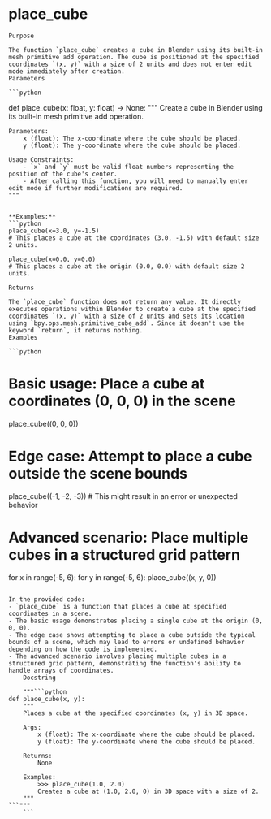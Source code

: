 # place_cube

    Purpose

    The function `place_cube` creates a cube in Blender using its built-in mesh primitive add operation. The cube is positioned at the specified coordinates `(x, y)` with a size of 2 units and does not enter edit mode immediately after creation.
    Parameters

    ```python
def place_cube(x: float, y: float) -> None:
    """
    Create a cube in Blender using its built-in mesh primitive add operation.

    Parameters:
        x (float): The x-coordinate where the cube should be placed.
        y (float): The y-coordinate where the cube should be placed.

    Usage Constraints:
        - `x` and `y` must be valid float numbers representing the position of the cube's center.
        - After calling this function, you will need to manually enter edit mode if further modifications are required.
    """
```

**Examples:**
```python
place_cube(x=3.0, y=-1.5)
# This places a cube at the coordinates (3.0, -1.5) with default size 2 units.

place_cube(x=0.0, y=0.0)
# This places a cube at the origin (0.0, 0.0) with default size 2 units.
```
    Returns

    The `place_cube` function does not return any value. It directly executes operations within Blender to create a cube at the specified coordinates `(x, y)` with a size of 2 units and sets its location using `bpy.ops.mesh.primitive_cube_add`. Since it doesn't use the keyword `return`, it returns nothing.
    Examples

    ```python
# Basic usage: Place a cube at coordinates (0, 0, 0) in the scene
place_cube((0, 0, 0))

# Edge case: Attempt to place a cube outside the scene bounds
place_cube((-1, -2, -3))  # This might result in an error or unexpected behavior

# Advanced scenario: Place multiple cubes in a structured grid pattern
for x in range(-5, 6):
    for y in range(-5, 6):
        place_cube((x, y, 0))
```

In the provided code:
- `place_cube` is a function that places a cube at specified coordinates in a scene.
- The basic usage demonstrates placing a single cube at the origin (0, 0, 0).
- The edge case shows attempting to place a cube outside the typical bounds of a scene, which may lead to errors or undefined behavior depending on how the code is implemented.
- The advanced scenario involves placing multiple cubes in a structured grid pattern, demonstrating the function's ability to handle arrays of coordinates.
    Docstring

    """```python
def place_cube(x, y):
    """
    Places a cube at the specified coordinates (x, y) in 3D space.

    Args:
        x (float): The x-coordinate where the cube should be placed.
        y (float): The y-coordinate where the cube should be placed.

    Returns:
        None

    Examples:
        >>> place_cube(1.0, 2.0)
        Creates a cube at (1.0, 2.0, 0) in 3D space with a size of 2.
    """
```"""
    ```